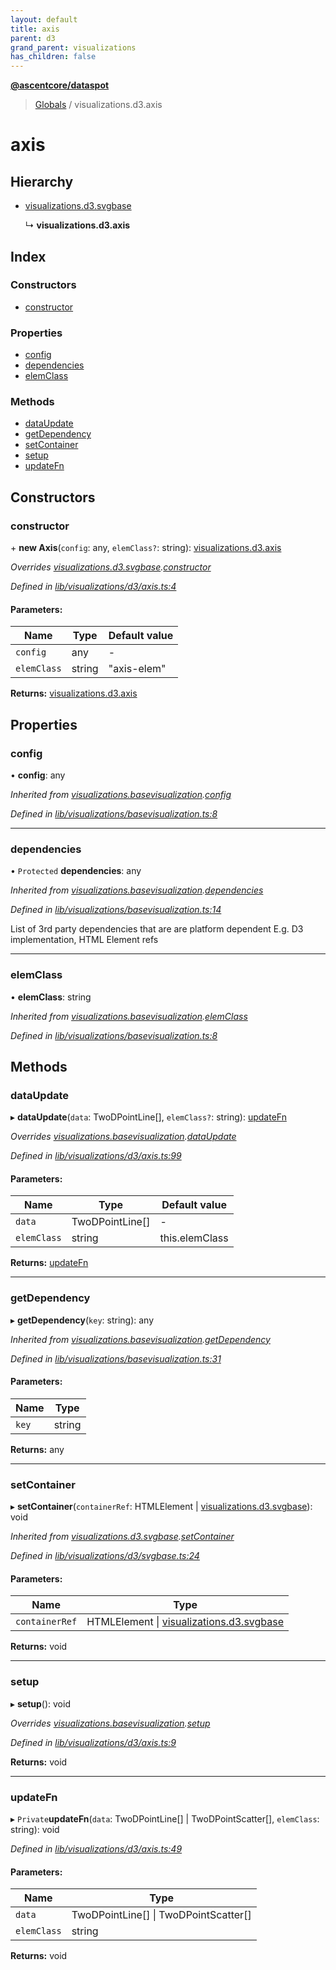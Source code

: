 ```yaml
---
layout: default
title: axis
parent: d3
grand_parent: visualizations
has_children: false
---
```


**[@ascentcore/dataspot](../README.md)**

> [Globals](../globals.md) / visualizations.d3.axis

# axis

## Hierarchy

* [visualizations.d3.svgbase](visualizations_d3_svgbase.md)

  ↳ **visualizations.d3.axis**

## Index

### Constructors

* [constructor](visualizations_d3_axis.md#constructor)

### Properties

* [config](visualizations_d3_axis.md#config)
* [dependencies](visualizations_d3_axis.md#dependencies)
* [elemClass](visualizations_d3_axis.md#elemclass)

### Methods

* [dataUpdate](visualizations_d3_axis.md#dataupdate)
* [getDependency](visualizations_d3_axis.md#getdependency)
* [setContainer](visualizations_d3_axis.md#setcontainer)
* [setup](visualizations_d3_axis.md#setup)
* [updateFn](visualizations_d3_axis.md#updatefn)

## Constructors

### constructor

\+ **new Axis**(`config`: any, `elemClass?`: string): [visualizations.d3.axis](visualizations_d3_axis.md)

*Overrides [visualizations.d3.svgbase](visualizations_d3_svgbase.md).[constructor](visualizations_d3_svgbase.md#constructor)*

*Defined in [lib/visualizations/d3/axis.ts:4](https://github.com/ascentcore/dataspot/blob/46219f5/lib/visualizations/d3/axis.ts#L4)*

#### Parameters:

Name | Type | Default value |
------ | ------ | ------ |
`config` | any | - |
`elemClass` | string | "axis-elem" |

**Returns:** [visualizations.d3.axis](visualizations_d3_axis.md)

## Properties

### config

•  **config**: any

*Inherited from [visualizations.basevisualization](visualizations_basevisualization.md).[config](visualizations_basevisualization.md#config)*

*Defined in [lib/visualizations/basevisualization.ts:8](https://github.com/ascentcore/dataspot/blob/46219f5/lib/visualizations/basevisualization.ts#L8)*

___

### dependencies

• `Protected` **dependencies**: any

*Inherited from [visualizations.basevisualization](visualizations_basevisualization.md).[dependencies](visualizations_basevisualization.md#dependencies)*

*Defined in [lib/visualizations/basevisualization.ts:14](https://github.com/ascentcore/dataspot/blob/46219f5/lib/visualizations/basevisualization.ts#L14)*

List of 3rd party dependencies that are are platform dependent
E.g. D3 implementation, HTML Element refs

___

### elemClass

•  **elemClass**: string

*Inherited from [visualizations.basevisualization](visualizations_basevisualization.md).[elemClass](visualizations_basevisualization.md#elemclass)*

*Defined in [lib/visualizations/basevisualization.ts:8](https://github.com/ascentcore/dataspot/blob/46219f5/lib/visualizations/basevisualization.ts#L8)*

## Methods

### dataUpdate

▸ **dataUpdate**(`data`: TwoDPointLine[], `elemClass?`: string): [updateFn](visualizations_d3_axis.md#updatefn)

*Overrides [visualizations.basevisualization](visualizations_basevisualization.md).[dataUpdate](visualizations_basevisualization.md#dataupdate)*

*Defined in [lib/visualizations/d3/axis.ts:99](https://github.com/ascentcore/dataspot/blob/46219f5/lib/visualizations/d3/axis.ts#L99)*

#### Parameters:

Name | Type | Default value |
------ | ------ | ------ |
`data` | TwoDPointLine[] | - |
`elemClass` | string | this.elemClass |

**Returns:** [updateFn](visualizations_d3_axis.md#updatefn)

___

### getDependency

▸ **getDependency**(`key`: string): any

*Inherited from [visualizations.basevisualization](visualizations_basevisualization.md).[getDependency](visualizations_basevisualization.md#getdependency)*

*Defined in [lib/visualizations/basevisualization.ts:31](https://github.com/ascentcore/dataspot/blob/46219f5/lib/visualizations/basevisualization.ts#L31)*

#### Parameters:

Name | Type |
------ | ------ |
`key` | string |

**Returns:** any

___

### setContainer

▸ **setContainer**(`containerRef`: HTMLElement \| [visualizations.d3.svgbase](visualizations_d3_svgbase.md)): void

*Inherited from [visualizations.d3.svgbase](visualizations_d3_svgbase.md).[setContainer](visualizations_d3_svgbase.md#setcontainer)*

*Defined in [lib/visualizations/d3/svgbase.ts:24](https://github.com/ascentcore/dataspot/blob/46219f5/lib/visualizations/d3/svgbase.ts#L24)*

#### Parameters:

Name | Type |
------ | ------ |
`containerRef` | HTMLElement \| [visualizations.d3.svgbase](visualizations_d3_svgbase.md) |

**Returns:** void

___

### setup

▸ **setup**(): void

*Overrides [visualizations.basevisualization](visualizations_basevisualization.md).[setup](visualizations_basevisualization.md#setup)*

*Defined in [lib/visualizations/d3/axis.ts:9](https://github.com/ascentcore/dataspot/blob/46219f5/lib/visualizations/d3/axis.ts#L9)*

**Returns:** void

___

### updateFn

▸ `Private`**updateFn**(`data`: TwoDPointLine[] \| TwoDPointScatter[], `elemClass`: string): void

*Defined in [lib/visualizations/d3/axis.ts:49](https://github.com/ascentcore/dataspot/blob/46219f5/lib/visualizations/d3/axis.ts#L49)*

#### Parameters:

Name | Type |
------ | ------ |
`data` | TwoDPointLine[] \| TwoDPointScatter[] |
`elemClass` | string |

**Returns:** void
